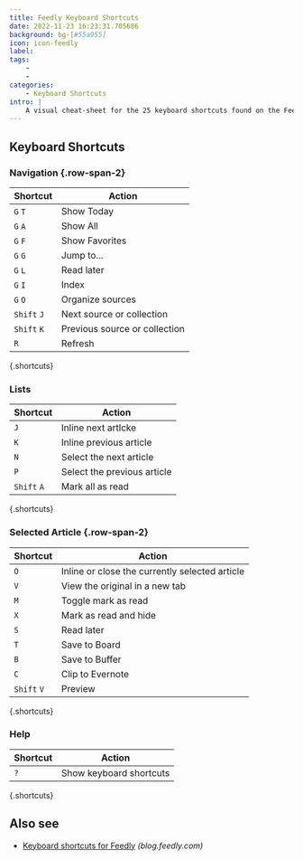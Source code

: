 ```yaml
---
title: Feedly Keyboard Shortcuts
date: 2022-11-23 16:23:31.705686
background: bg-[#55a955]
icon: icon-feedly
label: 
tags: 
    - 
    - 
categories:
    - Keyboard Shortcuts
intro: |
    A visual cheat-sheet for the 25 keyboard shortcuts found on the Feedly app
---
```




Keyboard Shortcuts
------------------


### Navigation {.row-span-2}

Shortcut | Action
---|---
`G` `T`  | Show Today
`G` `A`  | Show All
`G` `F`  | Show Favorites
`G` `G`  | Jump to...
`G` `L`  | Read later
`G` `I`  | Index
`G` `O`  | Organize sources
`Shift` `J`  | Next source or collection
`Shift` `K`  | Previous source or collection
`R`  | Refresh
{.shortcuts}


### Lists

Shortcut | Action
---|---
`J`  | Inline next artlcke
`K`  | Inline previous article
`N`  | Select the next article
`P`  | Select the previous article
`Shift` `A`  | Mark all as read
{.shortcuts}


### Selected Article {.row-span-2}

Shortcut | Action
---|---
`O`  | Inline or close the currently selected article
`V`  | View the original in a new tab
`M`  | Toggle mark as read
`X`  | Mark as read and hide
`S`  | Read later
`T`  | Save to Board
`B`  | Save to Buffer
`C`  | Clip to Evernote
`Shift` `V`  | Preview
{.shortcuts}



### Help

Shortcut | Action
---|---
`?`  | Show keyboard shortcuts
{.shortcuts}




Also see
--------
- [Keyboard shortcuts for Feedly](https://blog.feedly.com/keyboard-shortcuts/) _(blog.feedly.com)_
